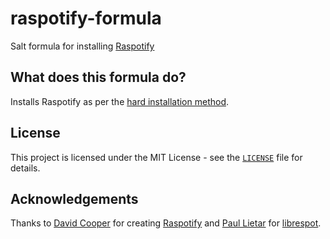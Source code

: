 # raspotify-formula
Salt formula for installing [Raspotify](https://github.com/dtcooper/raspotify)

## What does this formula do?

Installs Raspotify as per the [hard installation method](https://github.com/dtcooper/raspotify#hard-installation). 

## License

This project is licensed under the MIT License - see the [`LICENSE`](LICENSE)
file for details.

## Acknowledgements

Thanks to [David Cooper](https://github.com/dtcooper) for creating [Raspotify](https://github.com/dtcooper/raspotify) and [Paul Lietar](https://github.com/plietar) for [librespot](https://github.com/plietar/librespot).